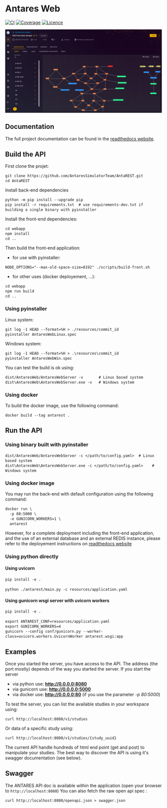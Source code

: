 # Antares Web

[![CI](https://github.com/AntaresSimulatorTeam/AntaREST/workflows/main/badge.svg)](https://github.com/AntaresSimulatorTeam/AntaREST/actions?query=workflow%3Amain)
[![Coverage](https://sonarcloud.io/api/project_badges/measure?project=AntaresSimulatorTeam_api-iso-antares&metric=coverage)](https://sonarcloud.io/dashboard?id=AntaresSimulatorTeam_api-iso-antares)
[![Licence](https://img.shields.io/github/license/AntaresSimulatorTeam/AntaREST)](https://www.apache.org/licenses/LICENSE-2.0)

![Screenshot](./docs/assets/media/img/readme_screenshot.png)

## Documentation

The full project documentation can be found in the [readthedocs website](https://antares-web.readthedocs.io/en/latest).

## Build the API

First clone the projet:

```shell script
git clone https://github.com/AntaresSimulatorTeam/AntaREST.git
cd AntaREST
```

Install back-end dependencies

```shell script
python -m pip install --upgrade pip
pip install -r requirements.txt  # use requirements-dev.txt if building a single binary with pyinstaller 
```

Install the front-end dependencies:

```shell script
cd webapp
npm install
cd ..
```

Then build the front-end application:
 - for use with pyinstaller:
```shell
NODE_OPTIONS="--max-old-space-size=8192" ./scripts/build-front.sh
```
 - for other uses (docker deployement, ...):
```shell
cd webapp
npm run build
cd ..
```


### Using pyinstaller

Linux system:

```shell script
git log -1 HEAD --format=%H > ./resources/commit_id
pyinstaller AntaresWebLinux.spec
```

Windows system:

```shell script
git log -1 HEAD --format=%H > .\resources\commit_id
pyinstaller AntaresWebWin.spec
```

You can test the build is ok using:

```shell script
dist/AntaresWeb/AntaresWebServer -v       # Linux based system
dist\AntaresWeb\AntaresWebServer.exe -v   # Windows system
```

### Using docker

To build the docker image, use the following command:

```shell script
docker build --tag antarest .
```

## Run the API

### Using binary built with pyinstaller

```shell script
dist/AntaresWeb/AntaresWebServer -c </path/to/config.yaml>  # Linux based system
dist\AntaresWeb\AntaresWebServer.exe -c </path/to/config.yaml>    # Windows system
```

### Using docker image

You may run the back-end with default configuration using the following command:
```shell script
docker run \
  -p 80:5000 \
  -e GUNICORN_WORKERS=1 \
  antarest
```

However, for a complete deployment including the front-end application, and the use of an external database
and an external REDIS instance, please refer to the deployement instructions on [readthedocs website](https://antares-web.readthedocs.io/en/latest)


### Using python directly

#### Using uvicorn

```shell script
pip install -e .

python ./antarest/main.py -c resources/application.yaml
```

#### Using gunicorn wsgi server with uvicorn workers

```shell script
pip install -e .

export ANTAREST_CONF=resources/application.yaml
export GUNICORN_WORKERS=4
gunicorn --config conf/gunicorn.py --worker-class=uvicorn.workers.UvicornWorker antarest.wsgi:app
```

## Examples

Once you started the server, you have access to the API.
The address (the port mostly) depends of the way you started the server. If you start the server
* via python use: **http://0.0.0.0:8080**
* via gunicorn use: **http://0.0.0.0:5000**
* via docker use: **http://0.0.0.0:80** (if you use the parameter *-p 80:5000*)

To test the server, you can list the available studies in your workspace using:

```shell script
curl http://localhost:8080/v1/studies
```

Or data of a specific study using:

```shell script
curl http://localhost:8080/v1/studies/{study_uuid}
```

The current API handle hundreds of html end point (get and post) to manipulate your studies.
The best way to discover the API is using it's swagger documentation (see below).

## Swagger

The ANTARES API doc is available within the application (open your browser to `http://localhost:8080`)
You can also fetch the raw open api spec :

```shell script
curl http://localhost:8080/openapi.json > swagger.json
```